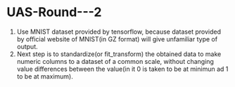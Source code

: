 # UAS-Round---2
1) Use MNIST dataset provided by tensorflow, because dataset provided by official website of MNIST(in GZ format) will give unfamiliar type of output.
2) Next step is to standardize(or fit_transform) the obtained data to make numeric columns to a dataset of a common scale, without changing value differences between the value(in it 0 is taken to be at minimun ad 1 to be at maximum).
